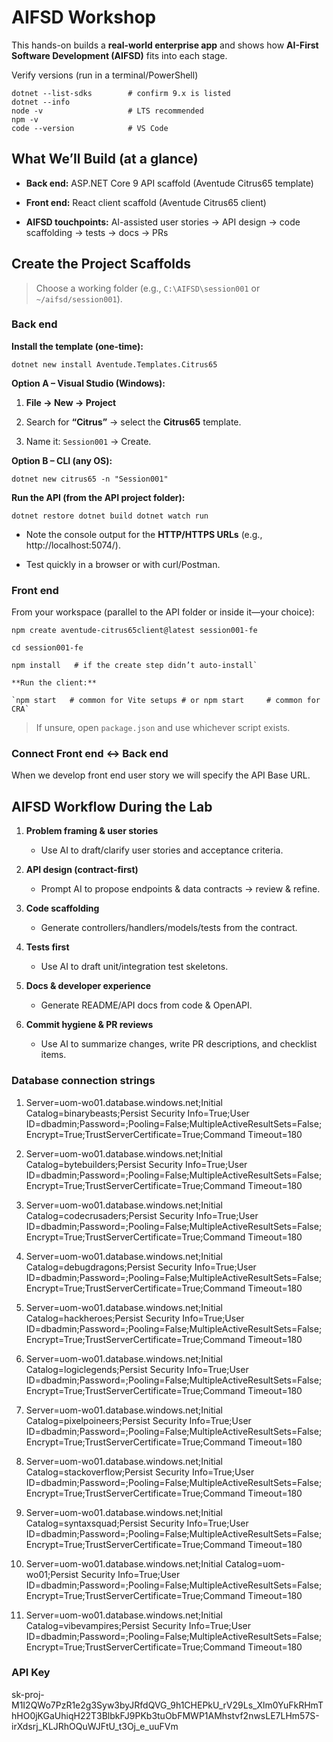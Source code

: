 # AIFSD Workshop 

This hands-on builds a **real-world enterprise app** and shows how **AI-First Software Development (AIFSD)** fits into each stage. 

Verify versions (run in a terminal/PowerShell)

```
dotnet --list-sdks        # confirm 9.x is listed
dotnet --info
node -v                   # LTS recommended
npm -v
code --version            # VS Code
```

## What We’ll Build (at a glance)

- **Back end:** ASP.NET Core 9 API scaffold (Aventude Citrus65 template)
    
- **Front end:** React client scaffold (Aventude Citrus65 client)
    
- **AIFSD touchpoints:** AI-assisted user stories → API design → code scaffolding → tests → docs → PRs


## Create the Project Scaffolds

> Choose a working folder (e.g., `C:\AIFSD\session001` or `~/aifsd/session001`).

### Back end

**Install the template (one-time):**

`dotnet new install Aventude.Templates.Citrus65`

**Option A – Visual Studio (Windows):**

1. **File → New → Project**
    
2. Search for **“Citrus”** → select the **Citrus65** template.
    
3. Name it: `Session001` → Create.
    

**Option B – CLI (any OS):**

`dotnet new citrus65 -n "Session001"`

**Run the API (from the API project folder):**

`dotnet restore dotnet build dotnet watch run`

- Note the console output for the **HTTP/HTTPS URLs** (e.g., http://localhost:5074/).
    
- Test quickly in a browser or with curl/Postman.
    

### Front end

From your workspace (parallel to the API folder or inside it—your choice):

```
npm create aventude-citrus65client@latest session001-fe 

cd session001-fe 

npm install   # if the create step didn’t auto-install`

**Run the client:**

`npm start   # common for Vite setups # or npm start     # common for CRA`

```

> If unsure, open `package.json` and use whichever script exists.


### Connect Front end ↔ Back end

When we develop front end user story we will specify the API Base URL.


## AIFSD Workflow During the Lab

1. **Problem framing & user stories**
    
    - Use AI to draft/clarify user stories and acceptance criteria.
        
2. **API design (contract-first)**
    
    - Prompt AI to propose endpoints & data contracts → review & refine.
        
3. **Code scaffolding**
    
    - Generate controllers/handlers/models/tests from the contract.
        
4. **Tests first**
    
    - Use AI to draft unit/integration test skeletons.
        
5. **Docs & developer experience**
    
    - Generate README/API docs from code & OpenAPI.
        
6. **Commit hygiene & PR reviews**
    
    - Use AI to summarize changes, write PR descriptions, and checklist items.

### Database connection strings

1. Server=uom-wo01.database.windows.net;Initial Catalog=binarybeasts;Persist Security Info=True;User ID=dbadmin;Password=<password>;Pooling=False;MultipleActiveResultSets=False;Encrypt=True;TrustServerCertificate=True;Command Timeout=180

2. Server=uom-wo01.database.windows.net;Initial Catalog=bytebuilders;Persist Security Info=True;User ID=dbadmin;Password=<password>;Pooling=False;MultipleActiveResultSets=False;Encrypt=True;TrustServerCertificate=True;Command Timeout=180

3. Server=uom-wo01.database.windows.net;Initial Catalog=codecrusaders;Persist Security Info=True;User ID=dbadmin;Password=<password>;Pooling=False;MultipleActiveResultSets=False;Encrypt=True;TrustServerCertificate=True;Command Timeout=180

4. Server=uom-wo01.database.windows.net;Initial Catalog=debugdragons;Persist Security Info=True;User ID=dbadmin;Password=<password>;Pooling=False;MultipleActiveResultSets=False;Encrypt=True;TrustServerCertificate=True;Command Timeout=180

5. Server=uom-wo01.database.windows.net;Initial Catalog=hackheroes;Persist Security Info=True;User ID=dbadmin;Password=<password>;Pooling=False;MultipleActiveResultSets=False;Encrypt=True;TrustServerCertificate=True;Command Timeout=180

6. Server=uom-wo01.database.windows.net;Initial Catalog=logiclegends;Persist Security Info=True;User ID=dbadmin;Password=<password>;Pooling=False;MultipleActiveResultSets=False;Encrypt=True;TrustServerCertificate=True;Command Timeout=180

7. Server=uom-wo01.database.windows.net;Initial Catalog=pixelpoineers;Persist Security Info=True;User ID=dbadmin;Password=<password>;Pooling=False;MultipleActiveResultSets=False;Encrypt=True;TrustServerCertificate=True;Command Timeout=180

8. Server=uom-wo01.database.windows.net;Initial Catalog=stackoverflow;Persist Security Info=True;User ID=dbadmin;Password=<password>;Pooling=False;MultipleActiveResultSets=False;Encrypt=True;TrustServerCertificate=True;Command Timeout=180

9. Server=uom-wo01.database.windows.net;Initial Catalog=syntaxsquad;Persist Security Info=True;User ID=dbadmin;Password=<password>;Pooling=False;MultipleActiveResultSets=False;Encrypt=True;TrustServerCertificate=True;Command Timeout=180

10. Server=uom-wo01.database.windows.net;Initial Catalog=uom-wo01;Persist Security Info=True;User ID=dbadmin;Password=<password>;Pooling=False;MultipleActiveResultSets=False;Encrypt=True;TrustServerCertificate=True;Command Timeout=180

11. Server=uom-wo01.database.windows.net;Initial Catalog=vibevampires;Persist Security Info=True;User ID=dbadmin;Password=<password>;Pooling=False;MultipleActiveResultSets=False;Encrypt=True;TrustServerCertificate=True;Command Timeout=180


### API Key 

sk-proj-M1I2QWo7PzR1e2g3Syw3byJRfdQVG_9h1CHEPkU_rV29Ls_Xlm0YuFkRHmThHO0jKGaUhiqH22T3BlbkFJ9PKb3tuObFMWP1AMhstvf2nwsLE7LHm57S-irXdsrj_KLJRhOQuWJFtU_t3Oj_e_uuFVm

    

